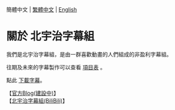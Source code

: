 簡體中文 | [繁體中文](https://github.com/Kitauji-Sub/.github/blob/main/profile/README_TC.md) | [English](https://github.com/Kitauji-Sub/.github/blob/main/profile/README_EN.md)
# 關於 北宇治字幕組
我們是北宇治字幕組，是由一群喜歡動畫的人們組成的非盈利字幕組。 

往期及未來的字幕製作可以查看 [項目表](https://github.com/orgs/Kitauji-Sub/projects/2) 。

點此 [下載字幕](https://github.com/Kitauji-Sub/Subtitles)。

【[官方Blog(建設中)](https://blog.kitauji.jp)】   
【[北宇治字幕組(BiliBili)](https://space.bilibili.com/3493115428079755)】   
